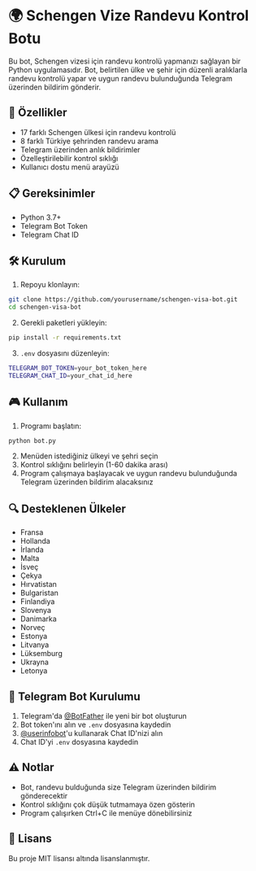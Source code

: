 # 🌍 Schengen Vize Randevu Kontrol Botu

Bu bot, Schengen vizesi için randevu kontrolü yapmanızı sağlayan bir Python uygulamasıdır. Bot, belirtilen ülke ve şehir için düzenli aralıklarla randevu kontrolü yapar ve uygun randevu bulunduğunda Telegram üzerinden bildirim gönderir.

## 🚀 Özellikler

- 17 farklı Schengen ülkesi için randevu kontrolü
- 8 farklı Türkiye şehrinden randevu arama
- Telegram üzerinden anlık bildirimler
- Özelleştirilebilir kontrol sıklığı
- Kullanıcı dostu menü arayüzü

## 📋 Gereksinimler

- Python 3.7+
- Telegram Bot Token
- Telegram Chat ID

## 🛠️ Kurulum

1. Repoyu klonlayın:
```bash
git clone https://github.com/yourusername/schengen-visa-bot.git
cd schengen-visa-bot
```

2. Gerekli paketleri yükleyin:
```bash
pip install -r requirements.txt
```

3. `.env` dosyasını düzenleyin:
```bash
TELEGRAM_BOT_TOKEN=your_bot_token_here
TELEGRAM_CHAT_ID=your_chat_id_here
```

## 🎮 Kullanım

1. Programı başlatın:
```bash
python bot.py
```

2. Menüden istediğiniz ülkeyi ve şehri seçin
3. Kontrol sıklığını belirleyin (1-60 dakika arası)
4. Program çalışmaya başlayacak ve uygun randevu bulunduğunda Telegram üzerinden bildirim alacaksınız

## 🔍 Desteklenen Ülkeler

- Fransa
- Hollanda
- İrlanda
- Malta
- İsveç
- Çekya
- Hırvatistan
- Bulgaristan
- Finlandiya
- Slovenya
- Danimarka
- Norveç
- Estonya
- Litvanya
- Lüksemburg
- Ukrayna
- Letonya

## 📱 Telegram Bot Kurulumu

1. Telegram'da [@BotFather](https://t.me/botfather) ile yeni bir bot oluşturun
2. Bot token'ını alın ve `.env` dosyasına kaydedin
3. [@userinfobot](https://t.me/userinfobot)'u kullanarak Chat ID'nizi alın
4. Chat ID'yi `.env` dosyasına kaydedin

## ⚠️ Notlar

- Bot, randevu bulduğunda size Telegram üzerinden bildirim gönderecektir
- Kontrol sıklığını çok düşük tutmamaya özen gösterin
- Program çalışırken Ctrl+C ile menüye dönebilirsiniz

## 📄 Lisans

Bu proje MIT lisansı altında lisanslanmıştır. 